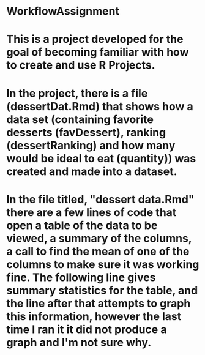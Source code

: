 # WorkflowAssignment
# This is a project developed for the goal of becoming familiar with how to create and use R Projects. 
# In the project, there is a file (dessertDat.Rmd) that shows how a data set (containing favorite desserts (favDessert), ranking (dessertRanking) and how many would be ideal to eat (quantity)) was created and made into a dataset. 
# In the file titled, "dessert data.Rmd" there are a few lines of code that open a table of the data to be viewed, a summary of the columns, a call to find the mean of one of the columns to make sure it was working fine. The following line gives summary statistics for the table, and the line after that attempts to graph this information, however the last time I ran it it did not produce a graph and I'm not sure why. 
